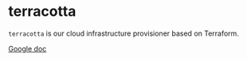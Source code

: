# terracotta

`terracotta` is our cloud infrastructure provisioner based on Terraform.

[Google doc](https://goo.gl/hbfbrC)

